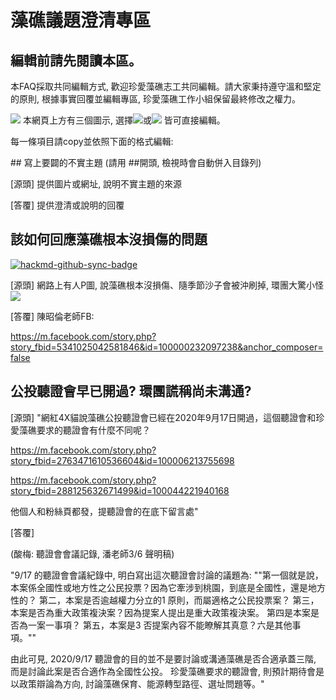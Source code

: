 # 藻礁議題澄清專區
## 編輯前請先閱讀本區。

本FAQ採取共同編輯方式, 歡迎珍愛藻礁志工共同編輯。請大家秉持遵守溫和堅定的原則, 根據事實回覆並編輯專區, 珍愛藻礁工作小組保留最終修改之權力。

![](https://i.imgur.com/FaAccV4.png)
本網頁上方有三個圖示, 選擇![](https://i.imgur.com/y9TtC6h.png)或![](https://i.imgur.com/Yq1dfBV.png)
皆可直接編輯。

每一條項目請copy並依照下面的格式編輯:

\#\# 寫上要闢的不實主題 (請用 \#\#開頭, 檢視時會自動併入目錄列)

\[源頭\] 提供圖片或網址, 說明不實主題的來源

\[答覆\] 提供澄清或說明的回覆


## 該如何回應藻礁根本沒損傷的問題

[![hackmd-github-sync-badge](https://hackmd.io/dRYCeacrTbWYfcLqe7MXVQ/badge)](https://hackmd.io/dRYCeacrTbWYfcLqe7MXVQ)

[源頭]
網路上有人P圖, 說藻礁根本沒損傷、隨季節沙子會被沖刷掉, 環團大驚小怪
![](https://i.imgur.com/rJV6p9v.png)

[答覆]
陳昭倫老師FB: 

https://m.facebook.com/story.php?story_fbid=5341025042581846&id=100000232097238&anchor_composer=false

## 公投聽證會早已開過? 環團謊稱尚未溝通?

[源頭]
"網紅4X貓說藻礁公投聽證會已經在2020年9月17日開過，這個聽證會和珍愛藻礁要求的聽證會有什麼不同呢？

https://m.facebook.com/story.php?story_fbid=2763471610536604&id=100006213755698

https://m.facebook.com/story.php?story_fbid=288125632671499&id=100044221940168

他個人和粉絲頁都發，提聽證會的在底下留言處"

[答覆]

(酸梅: 聽證會會議記錄, 潘老師3/6 聲明稿)

"9/17 的聽證會會議紀錄中, 明白寫出這次聽證會討論的議題為:
""第一個就是說，本案係全國性或地方性之公民投票？因為它牽涉到桃園，到底是全國性，還是地方性的？
第二，本案是否逾越權力分立的1 原則，而屬適格之公民投票案？
第三，本案是否為重大政策複決案？因為提案人提出是重大政策複決案。
第四是本案是否為一案一事項？
第五，本案是3 否提案內容不能瞭解其真意？六是其他事項。""

由此可見, 2020/9/17 聽證會的目的並不是要討論或溝通藻礁是否合適承蓋三階, 而是討論此案是否合適作為全國性公投。
珍愛藻礁要求的聽證會, 則預計期待會是以政策辯論為方向, 討論藻礁保育、能源轉型路徑、選址問題等。"